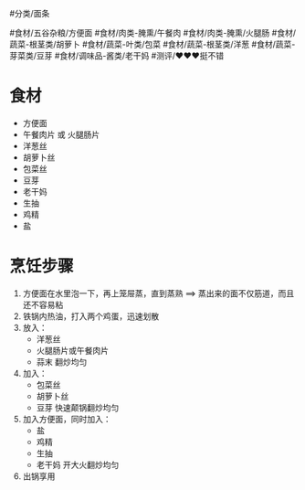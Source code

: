  #分类/面条 
    
 #食材/五谷杂粮/方便面 #食材/肉类-腌熏/午餐肉 #食材/肉类-腌熏/火腿肠 #食材/蔬菜-根茎类/胡萝卜 #食材/蔬菜-叶类/包菜 #食材/蔬菜-根茎类/洋葱 #食材/蔬菜-芽菜类/豆芽 #食材/调味品-酱类/老干妈
 #测评/❤️❤️❤️挺不错 

# 食材
- 方便面
- 午餐肉片 或 火腿肠片
- 洋葱丝
- 胡萝卜丝
- 包菜丝
- 豆芽
- 老干妈
- 生抽
- 鸡精
- 盐

# 烹饪步骤
1. 方便面在水里泡一下，再上笼屉蒸，直到蒸熟 ==> 蒸出来的面不仅筋道，而且还不容易粘
2. 铁锅内热油，打入两个鸡蛋，迅速划散
3. 放入：
   - 洋葱丝
   - 火腿肠片或午餐肉片
   - 蒜末
    翻炒均匀
4. 加入：
   - 包菜丝
   - 胡萝卜丝
   - 豆芽
	快速颠锅翻炒均匀
5. 加入方便面，同时加入：
   - 盐 
   - 鸡精
   - 生抽
   - 老干妈
    开大火翻炒均匀
1. 出锅享用